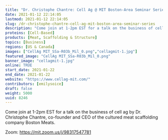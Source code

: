```yaml
---
title: "Dr. Christophe Chantre: Cell Ag @ MIT Boston-Area Seminar Series"
date: 2021-01-12 22:14:05
lastmod: 2021-01-12 22:14:05
slug: /dr-christophe-chantre-cell-ag-mit-boston-area-seminar-series
description: "Come join at 1-2pm EST for a talk on the business of cell ag by Dr. Christophe Chantre, co-founder and CEO of the cultured meat scaffolding company Boston Meats. Zoom: https://mit.zoom.us/j/98317547781"
proteins: [Cell-Based]
products: [Meat, Scaffolding & Structure]
topics: [Business]
regions: [US & Canada]
images: ["CellAg MIT_SSa-R03b_Mil_0.png","cellagmit-1.jpg"]
featured_image: "CellAg MIT_SSa-R03b_Mil_0.png"
banner_image: "cellagmit-1.jpg"
online: TRUE
start_date: 2021-01-22
end_date: 2021-01-22
website: "https://www.cellag-mit.com/"
contributors: [emilysoice]
draft: false
weight: 5000
uuid: 8246
---
```

<p>Come join at 1-2pm EST for a talk on the business of cell ag by Dr. Christophe Chantre, co-founder and CEO of the cultured meat scaffolding company Boston Meats. </p>
<p>Zoom: <a href="https://www.google.com/url?q=https://mit.zoom.us/j/98317547781&sa=D&source=calendar&usd=2&usg=AOvVaw3UlyV67QR5Y2TY8wCV83hf">https://mit.zoom.us/j/98317547781</a></p>
